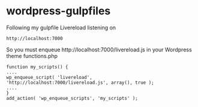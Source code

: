# wordpress-gulpfiles

Following my gulpfile Livereload listening on 

```
http://localhost:7000
```

So you must enqueue http://localhost:7000/livereload.js in your Wordpress theme functions.php


```
function my_scripts() {
....
wp_enqueue_script( 'livereload', 'http://localhost:7000/livereload.js', array(), true );
....
}
add_action( 'wp_enqueue_scripts', 'my_scripts' );
```
